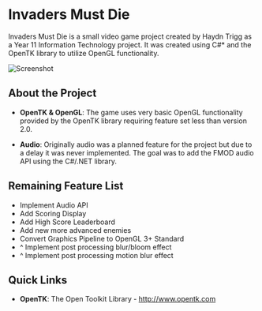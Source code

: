 Invaders Must Die
=====================

Invaders Must Die is a small video game project created by Haydn Trigg as a Year 11 Information Technology
project. It was created using C#* and the OpenTK library to utilize OpenGL functionality.

![Screenshot](http://raw.github.com/haydntrigg/InvadersMustDie/master/SpaceGame/Content/Textures/Misc/logo.png)

About the Project
---------

* **OpenTK & OpenGL**:  The game uses very basic OpenGL functionality provided by the OpenTK
						library requiring feature set less than version 2.0.
						
* **Audio**:  			Originally audio was a planned feature for the project but due to a delay
						it was never implemented. The goal was to add the FMOD audio API using the
						C#/.NET library.
						
Remaining Feature List
---------
* Implement Audio API
* Add Scoring Display
* Add High Score Leaderboard
* Add new more advanced enemies
* Convert Graphics Pipeline to OpenGL 3+ Standard
* ^ Implement post processing blur/bloom effect
* ^ Implement post processing motion blur effect

Quick Links
---------
* **OpenTK**: The Open Toolkit Library - http://www.opentk.com

